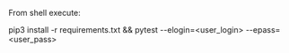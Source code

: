 From shell execute:



pip3 install -r requirements.txt && pytest --elogin=<user_login> --epass=<user_pass>

